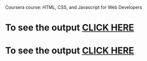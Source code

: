 
Coursera course: HTML, CSS, and Javascript for Web Developers

# To see the output [CLICK HERE](https://siddartha19.github.io/Coursera-HTML-CSS-and-Javascript-for-Web-Developers/Assignments/module-3/index.html)
# To see the output [CLICK HERE](https://github.com/sai563/htmlcssjs-coursera/blob/master/module3/index.html)
